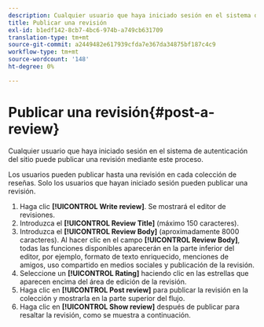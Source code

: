 ```yaml
---
description: Cualquier usuario que haya iniciado sesión en el sistema de autenticación del sitio puede publicar una revisión mediante este proceso.
title: Publicar una revisión
exl-id: b1edf142-8cb7-4bc6-974b-a749cb631709
translation-type: tm+mt
source-git-commit: a2449482e617939cfda7e367da34875bf187c4c9
workflow-type: tm+mt
source-wordcount: '148'
ht-degree: 0%

---
```


# Publicar una revisión{#post-a-review}

Cualquier usuario que haya iniciado sesión en el sistema de autenticación del sitio puede publicar una revisión mediante este proceso.

Los usuarios pueden publicar hasta una revisión en cada colección de reseñas. Solo los usuarios que hayan iniciado sesión pueden publicar una revisión.

1. Haga clic **[!UICONTROL Write review]**. Se mostrará el editor de revisiones.
1. Introduzca el **[!UICONTROL Review Title]** (máximo 150 caracteres).
1. Introduzca el **[!UICONTROL Review Body]** (aproximadamente 8000 caracteres). Al hacer clic en el campo **[!UICONTROL Review Body]**, todas las funciones disponibles aparecerán en la parte inferior del editor, por ejemplo, formato de texto enriquecido, menciones de amigos, uso compartido en medios sociales y publicación de la revisión.
1. Seleccione un **[!UICONTROL Rating]** haciendo clic en las estrellas que aparecen encima del área de edición de la revisión.
1. Haga clic en **[!UICONTROL Post review]** para publicar la revisión en la colección y mostrarla en la parte superior del flujo.
1. Haga clic en **[!UICONTROL Show review]** después de publicar para resaltar la revisión, como se muestra a continuación.
